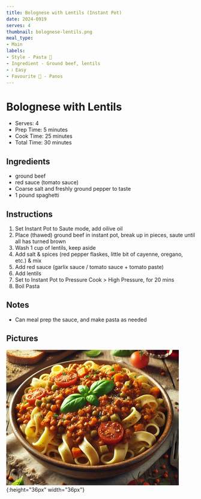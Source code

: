 ```yaml
---
title: Bolognese with Lentils (Instant Pot)
date: 2024-0919
serves: 4
thumbnail: bolognese-lentils.png
meal_type:
- Main
labels:
- Style - Pasta 🍝
- Ingredient - Ground beef, lentils
- ℹ️ Easy
- Favourite 🥰 - Panos
---
```





# Bolognese with Lentils

- Serves: 4
- Prep Time: 5 minutes
- Cook Time: 25 minutes
- Total Time: 30 minutes

## Ingredients


- ground beef
- red sauce (tomato sauce)
- Coarse salt and freshly ground pepper to taste
- 1 pound spaghetti
 
## Instructions

1. Set Instant Pot to Saute mode, add oilive oil
2. Place (thawed) ground beef in instant pot, break up in pieces, saute until all has turned brown
3. Wash 1 cup of lentils, keep aside
4. Add salt & spices (red pepper flaskes, little bit of cayenne, oregano, etc.) & mix
5. Add red sauce (garlix sauce / tomato sauce + tomato paste)
6. Add lentils
7. Set to Instant Pot to Pressure Cook > High Pressure, for 20 mins
8. Boil Pasta 

## Notes

- Can meal prep the sauce, and make pasta as needed

## Pictures

![image](images/bolognese-lentils.png){:height="36px" width="36px"}
